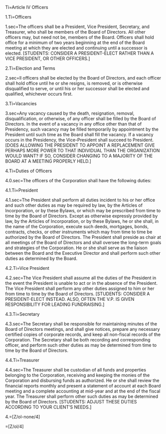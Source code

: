 Ti=Article IV	Officers

1.Ti=Officers

1.sec=The officers shall be a President, Vice President, Secretary, and Treasurer, who shall be members of the Board of Directors.  All other officers may, but need not be, members of the Board.  Officers shall hold office for a minimum of two years beginning at the end of the Board meeting at which they are elected and continuing until a successor is elected.  [STUDENTS:  CONSIDER A PRESIDENT-ELECT RATHER THAN A VICE PRESIDENT, OR OTHER OFFICERS.]

2.Ti=Election and Terms

2.sec=ll officers shall be elected by the Board of Directors, and each officer shall hold office until he or she resigns, is removed, or is otherwise disqualified to serve, or until his or her successor shall be elected and qualified, whichever occurs first.

3.Ti=Vacancies

3.sec=Any vacancy caused by the death, resignation, removal, disqualification, or otherwise, of any officer shall be filled by the Board of Directors.  In the event of a vacancy in any office other than that of Presidency, such vacancy may be filled temporarily by appointment by the President until such time as the Board shall fill the vacancy.  If a vacancy occurs in the Presidency, the Vice-President shall succeed to President.  [DOES ALLOWING THE PRESIDENT TO APPOINT A REPLACEMENT GIVE PERHAPS MORE POWER TO THAT INDIVIDUAL THAN THE ORGANIZATION WOULD WANT?  IF SO, CONSIDER CHANGING TO A MAJORITY OF THE BOARD AT A MEETING PROPERLY HELD.]

4.Ti=Duties of Officers

4.0.sec=The officers of the Corporation shall have the following duties:

4.1.Ti=President

4.1.sec=The President shall perform all duties incident to his or her office and such other duties as may be required by law, by the Articles of Incorporation, or by these Bylaws, or which may be prescribed from time to time by the Board of Directors.  Except as otherwise expressly provided by law, by the Articles of Incorporation, or by these Bylaws, he or she shall, in the name of the Corporation, execute such deeds, mortgages, bonds, contracts, checks, or other instruments which may from time to time be authorized by the Board of Directors.  The President shall preside as chair at all meetings of the Board of Directors and shall oversee the long-term goals and strategies of the Corporation.  He or she shall serve as the liaison between the Board and the Executive Director and shall perform such other duties as determined by the Board.

4.2.Ti=Vice President

4.2.sec=The Vice President shall assume all the duties of the President in the event the President is unable to act or in the absence of the President.  The Vice President shall perform any other duties assigned to him or her from time to time by the Board of Directors.  [STUDENTS: CONSIDER A PRESIDENT-ELECT INSTEAD.  ALSO, OFTEN THE V.P. IS GIVEN RESPONSIBILITY FOR LEADING FUNDRAISING.]

4.3.Ti=Secretary

4.3.sec=The Secretary shall be responsible for maintaining minutes of the Board of Directors meetings, and shall give notices, prepare any necessary certified copies of corporate records, and keep all non-fiscal records of the Corporation.  The Secretary shall be both recording and corresponding officer, and perform such other duties as may be determined from time to time by the Board of Directors.

4.4.Ti=Treasurer

4.4.sec=The Treasurer shall be custodian of all funds and properties belonging to the Corporation, receiving and keeping the monies of the Corporation and disbursing funds as authorized.  He or she shall review the financial reports monthly and present a statement of account at each Board meeting and a complete accounting at mid-year and at the end of the fiscal year.  The Treasurer shall perform other such duties as may be determined by the Board of Directors.  [STUDENTS: ADJUST THESE DUTIES ACCORDING TO YOUR CLIENT’S NEEDS.]

4.=[Z/ol-none/4]

=[Z/ol/4]

